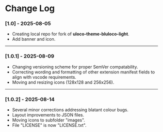 # Change Log



### [1.0] - 2025-08-05

- Creating local repo for fork of **uloco-theme-bluloco-light**.
- Add banner and icon.


***
### [1.0.1] - 2025-08-09
- Changing versioning scheme for proper SemVer compatability.
- Correcting wording and formatting of other extension manifest fields to align with vscode requirements.
- Moving and resizing icons (128x128 and 256x256).


***
### [1.0.2] - 2025-08-14
- Several minor corrections addressing blatant colour bugs.
- Layout improvements to JSON files.
- Moving icons to subfolder "images".
- File "LICENSE" is now "LICENSE<span>.</span>txt".
